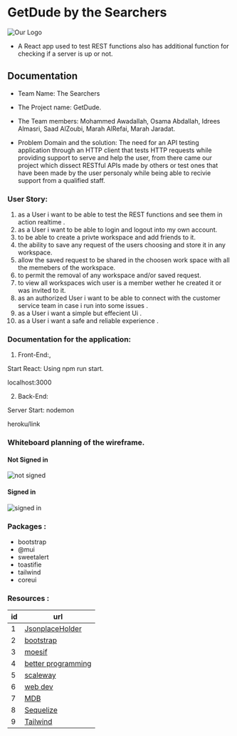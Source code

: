 # GetDude by the Searchers 
![Our Logo](https://media3.giphy.com/media/Xl68mI9j6Co7BbBLpj/giphy.gif?cid=790b76114ddd12f012306ecb12362275eb6e0450d1cc6f3b&rid=giphy.gif&ct=s)


- A React app used to test REST functions also has additional function for checking if a server is up or not.

## Documentation

* Team Name: The Searchers

* The Project name: GetDude.

* The Team members: Mohammed Awadallah, Osama Abdallah, Idrees Almasri, Saad AlZoubi,  Marah AlRefai, Marah Jaradat.

* Problem Domain and the solution: The need for an API testing application through an HTTP client that tests HTTP requests while providing support to serve and help the user, from there came our project which dissect RESTful APIs made by others or test ones that have been made by the user personaly while being able to recivie support from a qualified staff.

### User Story:

1. as a User i want to be able to test the REST functions and see them in action realtime .
2. as a User i want to be able to login and logout into my own account.
3. to be able to create a privte workspace and add friends to it.
4. the ability to save any request of the users choosing and store it in any workspace.
5. allow the saved request to be shared in the choosen work space with all the memebers of the workspace.
6. to permit the removal of any workspace and/or saved request.
7. to view all workspaces wich user is a member wether he created it or was invited to it.
8. as an authorized User i want to be able to connect with the customer service team in case i run into some issues .
9. as a User i want a simple but effecient Ui .
10. as a User i want a safe and reliable experience .

### Documentation for the application:

1. Front-End:,

Start React: Using npm run start.

localhost:3000

2. Back-End: 

Server Start: nodemon

heroku/link




### Whiteboard planning of the wireframe.

#### Not Signed in

![not signed](https://i.ibb.co/CHPpJC2/not-signedin.png)

#### Signed in
![signed in](https://i.ibb.co/VCP7w7j/signedIn.png)

### Packages : 
* bootstrap
* @mui
* sweetalert
* toastifie
* tailwind
* coreui

### Resources : 

|id |url
|--|--|
|1  |  [JsonplaceHolder](https://jsonplaceholder.typicode.com/)|
|2|[bootstrap](https://react-bootstrap.github.io/)|
|3|[moesif](https://www.moesif.com/blog/technical/logging/How-we-built-a-Nodejs-Middleware-to-Log-HTTP-API-Requests-and-Responses/)|
|4|[better programming](https://betterprogramming.pub/simple-chat-application-in-node-js-using-express-mongoose-and-socket-io-ee62d94f5804)|
|5|[scaleway](https://www.scaleway.com/en/docs/tutorials/socket-io/)|
|6|[web dev](https://web.dev/add-manifest/#:~:text=The%20web%20app%20manifest%20is,when%20the%20app%20is%20launched.)|
|7|[MDB](mdbootstrap.com/docs/b5/react/)|
|8|[Sequelize](https://sequelize.org/docs/v6/core-concepts/assocs/)|
|9|[Tailwind](https://tailwindcss.com/)|


